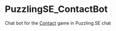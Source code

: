 # PuzzlingSE_ContactBot
Chat bot for the [Contact](http://chat.stackexchange.com/rooms/info/53490/contact) game in Puzzling.SE chat
